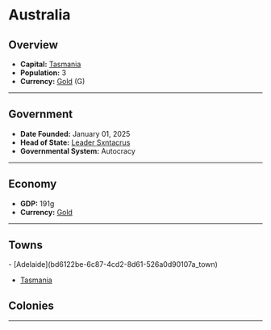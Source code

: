 <!--UNDEDITED FILE, remove this entire line if this file has been edited!-->
# <!--NAME-->Australia<!--NAME-->

## Overview

- **Capital:** <!--CAPITAL_LINK-->[Tasmania](77fd5384-ccdb-4fe2-a3b0-04f462baca1d_town)<!--CAPITAL_LINK-->
- **Population:** <!--POPULATION-->3<!--POPULATION-->
- **Currency:** <!--CURRENCY_LINK-->[Gold](Gold_currency)<!--CURRENCY_LINK--> (<!--CURRENCY_ABV-->G<!--CURRENCY_ABV-->)

---

## Government

- **Date Founded:** <!--FOUNDED-->January 01, 2025<!--FOUNDED-->
- **Head of State:** <!--LEADER_TITLE_LINK-->[Leader Sxntacrus](Sxntacrus_user)<!--LEADER_TITLE_LINK-->
- **Governmental System:** <!--GOVERNMENT-->Autocracy<!--GOVERNMENT-->

---

## Economy

- **GDP:** <!--GDP-->191g<!--GDP-->
- **Currency:** <!--CURRENCY_LINK-->[Gold](Gold_currency)<!--CURRENCY_LINK-->

---

## Towns

<!--TOWNS-->- [Adelaide](bd6122be-6c87-4cd2-8d61-526a0d90107a_town)
- [Tasmania](77fd5384-ccdb-4fe2-a3b0-04f462baca1d_town)<!--TOWNS-->

## Colonies

<!--COLONIES--><!--COLONIES-->

---